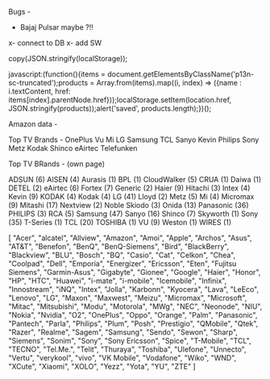 Bugs -
- Bajaj Pulsar maybe ?!!


x- connect to DB
x- add SW

copy(JSON.stringify(localStorage));


javascript:(function(){items = document.getElementsByClassName('p13n-sc-truncated');products = Array.from(items).map((i, index) => ({name : i.textContent, href: items[index].parentNode.href}));localStorage.setItem(location.href, JSON.stringify(products));alert('saved', products.length);})();


Amazon data -

Top TV Brands -
OnePlus
Vu
Mi
LG
Samsung
TCL
Sanyo
Kevin
Philips
Sony
Metz
Kodak
Shinco
eAirtec
Telefunken

Top TV BRands - (own page)

ADSUN (6)
AISEN (4)
Aurasis (1)
BPL (1)
CloudWalker (5)
CRUA (1)
Daiwa (1)
DETEL (2)
eAirtec (6)
Fortex (7)
Generic (2)
Haier (9)
Hitachi (3)
Intex (4)
Kevin (9)
KODAK (4)
Kodak (4)
LG (41)
Lloyd (2)
Metz (5)
Mi (4)
Micromax (9)
Mitashi (17)
Nextview (2)
Noble Skiodo (3)
Onida (13)
Panasonic (36)
PHILIPS (3)
RCA (5)
Samsung (47)
Sanyo (16)
Shinco (7)
Skyworth (1)
Sony (35)
T-Series (1)
TCL (20)
TOSHIBA (1)
VU (9)
Weston (1)
WIRES (1)


[
  "Acer",
  "alcatel",
  "Allview",
  "Amazon",
  "Amoi",
  "Apple",
  "Archos",
  "Asus",
  "AT&T",
  "Benefon",
  "BenQ",
  "BenQ-Siemens",
  "Bird",
  "BlackBerry",
  "Blackview",
  "BLU",
  "Bosch",
  "BQ",
  "Casio",
  "Cat",
  "Celkon",
  "Chea",
  "Coolpad",
  "Dell",
  "Emporia",
  "Energizer",
  "Ericsson",
  "Eten",
  "Fujitsu Siemens",
  "Garmin-Asus",
  "Gigabyte",
  "Gionee",
  "Google",
  "Haier",
  "Honor",
  "HP",
  "HTC",
  "Huawei",
  "i-mate",
  "i-mobile",
  "Icemobile",
  "Infinix",
  "Innostream",
  "iNQ",
  "Intex",
  "Jolla",
  "Karbonn",
  "Kyocera",
  "Lava",
  "LeEco",
  "Lenovo",
  "LG",
  "Maxon",
  "Maxwest",
  "Meizu",
  "Micromax",
  "Microsoft",
  "Mitac",
  "Mitsubishi",
  "Modu",
  "Motorola",
  "MWg",
  "NEC",
  "Neonode",
  "NIU",
  "Nokia",
  "Nvidia",
  "O2",
  "OnePlus",
  "Oppo",
  "Orange",
  "Palm",
  "Panasonic",
  "Pantech",
  "Parla",
  "Philips",
  "Plum",
  "Posh",
  "Prestigio",
  "QMobile",
  "Qtek",
  "Razer",
  "Realme",
  "Sagem",
  "Samsung",
  "Sendo",
  "Sewon",
  "Sharp",
  "Siemens",
  "Sonim",
  "Sony",
  "Sony Ericsson",
  "Spice",
  "T-Mobile",
  "TCL",
  "TECNO",
  "Tel.Me.",
  "Telit",
  "Thuraya",
  "Toshiba",
  "Ulefone",
  "Unnecto",
  "Vertu",
  "verykool",
  "vivo",
  "VK Mobile",
  "Vodafone",
  "Wiko",
  "WND",
  "XCute",
  "Xiaomi",
  "XOLO",
  "Yezz",
  "Yota",
  "YU",
  "ZTE"
]
